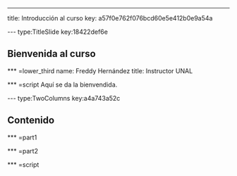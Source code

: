 ---
title: Introducción al curso
key: a57f0e762f076bcd60e5e412b0e9a54a


--- type:TitleSlide key:18422def6e
## Bienvenida al curso

*** =lower_third
name: Freddy Hernández
title: Instructor UNAL

*** =script
Aquí se da la bienvendida.


--- type:TwoColumns key:a4a743a52c
## Contenido

*** =part1

*** =part2

*** =script

